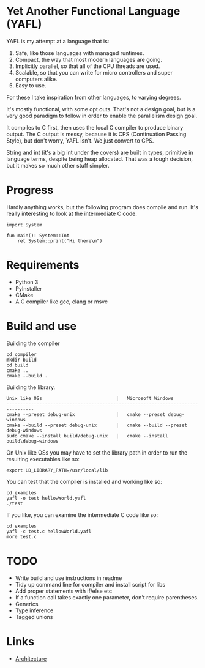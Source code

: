 # Yet Another Functional Language (YAFL)

YAFL is my attempt at a language that is:

1. Safe, like those languages with managed runtimes.
2. Compact, the way that most modern languages are going.
3. Implicitly parallel, so that all of the CPU threads are used.
4. Scalable, so that you can write for micro controllers and super computers alike.
5. Easy to use.

For these I take inspiration from other languages, to varying degrees.

It's mostly functional, with some opt outs. That's not a design goal, but is a very good paradigm to follow in order to enable the parallelism design goal.

It compiles to C first, then uses the local C compiler to produce binary output. The C output is messy, because it is CPS (Continuation Passing Style), but don't worry, YAFL isn't. We just convert to CPS.

String and int (it's a big int under the covers) are built in types, primitive in language terms, despite being heap allocated. That was a tough decision, but it makes so much other stuff simpler.

# Progress

Hardly anything works, but the following program does compile and run. It's really interesting to look at the intermediate C code.

```
import System

fun main(): System::Int
    ret System::print("Hi there\n")
```

# Requirements

* Python 3
* PyInstaller
* CMake
* A C compiler like gcc, clang or msvc

# Build and use

Building the compiler
```
cd compiler
mkdir build
cd build
cmake ..
cmake --build .
```

Building the library.
```
Unix like OSs                           |   Microsoft Windows
--------------------------------------------------------------------------------
cmake --preset debug-unix               |   cmake --preset debug-windows
cmake --build --preset debug-unix       |   cmake --build --preset debug-windows
sudo cmake --install build/debug-unix   |   cmake --install build\debug-windows
```

On Unix like OSs you may have to set the library path in order to run the resulting executables like so:
```
export LD_LIBRARY_PATH=/usr/local/lib
```

You can test that the compiler is installed and working like so:
```
cd examples
yafl -o test hellowWorld.yafl
./test
```

If you like, you can examine the intermediate C code like so:
```
cd examples
yafl -c test.c hellowWorld.yafl
more test.c
```

# TODO

* Write build and use instructions in readme
* Tidy up command line for compiler and install script for libs
* Add proper statements with if/else etc
* If a function call takes exactly one parameter, don't require parentheses.
* Generics
* Type inference
* Tagged unions

# Links

* [Architecture](docs/architecture.md)

